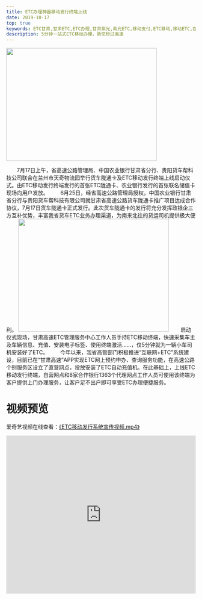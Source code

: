 ```yaml
---
title: ETC办理神器移动发行终端上线 
date: 2019-10-17
top: true
keywords: ETC甘肃,甘肃ETC,ETC办理,甘肃紫光,紫光ETC,移动支付,ETC移动,移动ETC,在线充值,ETC办理,卡片办理,OBU办理,OBU激活,ETC手持终端,甘肃ETC办理,甘肃ETC发行,移动发行终端,ETC移动发行系统
description: 5分钟一站式ETC移动办理，助您秒过高速
---
```


<img src="/pub-images/news-images/etc_pub/ETC_1.png" width="400" height="300"/>

&emsp;&emsp;7月17日上午，省高速公路管理局、中国农业银行甘肃省分行、贵阳货车帮科技公司联合在兰州市天奇物流园举行货车陇通卡及ETC移动发行终端上线启动仪式。由ETC移动发行终端发行的首张ETC陇通卡、农业银行发行的首张联名储值卡现场向用户发放。
&emsp;&emsp;6月25日，经省高速公路管理局授权，中国农业银行甘肃省分行与贵阳货车帮科技有限公司就甘肃省高速公路货车陇通卡推广项目达成合作协议，7月17日货车陇通卡正式发行。此次货车陇通卡的发行将充分发挥政银企三方互补优势，丰富我省货车ETC业务办理渠道，为南来北往的货运司机提供极大便利。
<img src="/pub-images/news-images/etc_pub/ETC_2.png" width="400" height="300"/>
&emsp;&emsp;启动仪式现场，甘肃高速ETC管理服务中心工作人员手持ETC移动终端，快速采集车主及车辆信息、充值、安装电子标签、使用终端激活……，仅5分钟就为一辆小车司机安装好了ETC。
&emsp;&emsp;今年以来，我省高管部门积极推进“互联网+ETC”系统建设，目前已在“甘肃高速”APP实现ETC网上预约申办、查询服务功能，在高速公路个别服务区设立了直营网点，投放安装了ETC自动充值机。在此基础上，上线ETC移动发行终端，自营网点和8家合作银行1363个代理网点工作人员可使用该终端为客户提供上门办理服务，让客户足不出户即可享受ETC办理便捷服务。

# 视频预览
爱奇艺视频在线查看：<a href="http://www.iqiyi.com/w_19s2szr36t.html" target="_blank">《ETC移动发行系统宣传视频.mp4》</a>
<div style="text-align: center;">
    <iframe src="http://open.iqiyi.com/developer/player_js/coopPlayerIndex.html?vid=60f5d12b59f1a89fea4447f7a0d4a14d&tvId=27041283209&accessToken=2.f22860a2479ad60d8da7697274de9346&appKey=3955c3425820435e86d0f4cdfe56f5e7&appId=1368&height=100%&width=100%" frameborder="0" allowfullscreen="true" width="100%" height="420" style="max-height:450px;,min-height:200px;"></iframe>
</div>